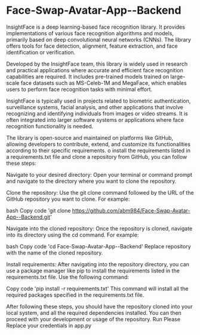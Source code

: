 # Face-Swap-Avatar-App--Backend
InsightFace is a deep learning-based face recognition library. It provides implementations of various face recognition algorithms and models, primarily based on deep convolutional neural networks (CNNs). The library offers tools for face detection, alignment, feature extraction, and face identification or verification.

Developed by the InsightFace team, this library is widely used in research and practical applications where accurate and efficient face recognition capabilities are required. It includes pre-trained models trained on large-scale face datasets such as MS-Celeb-1M and MegaFace, which enables users to perform face recognition tasks with minimal effort.

InsightFace is typically used in projects related to biometric authentication, surveillance systems, facial analysis, and other applications that involve recognizing and identifying individuals from images or video streams. It is often integrated into larger software systems or applications where face recognition functionality is needed.

The library is open-source and maintained on platforms like GitHub, allowing developers to contribute, extend, and customize its functionalities according to their specific requirements.
o install the requirements listed in a requirements.txt file and clone a repository from GitHub, you can follow these steps:

Navigate to your desired directory:
Open your terminal or command prompt and navigate to the directory where you want to clone the repository.

Clone the repository:
Use the git clone command followed by the URL of the GitHub repository you want to clone. For example:

bash
Copy code
'git clone https://github.com/abm984/Face-Swap-Avatar-App--Backend.git'


Navigate into the cloned repository:
Once the repository is cloned, navigate into its directory using the cd command. For example:

bash
Copy code
'cd Face-Swap-Avatar-App--Backend'
Replace repository with the name of the cloned repository.

Install requirements:
After navigating into the repository directory, you can use a package manager like pip to install the requirements listed in the requirements.txt file. Use the following command:

Copy code
'pip install -r requirements.txt'
This command will install all the required packages specified in the requirements.txt file.

After following these steps, you should have the repository cloned into your local system, and all the required dependencies installed. You can then proceed with your development or usage of the repository.
Run 
<python app.py>
Please Replace your credentials in app.py
